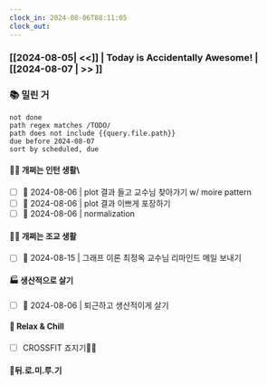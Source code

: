 ```yaml
---
clock_in: 2024-08-06T08:11:05
clock_out:
---
```

### [[2024-08-05| <<]] | **Today is Accidentally Awesome!** | [[2024-08-07 | >> ]]

### 📚 밀린 거
```tasks
not done
path regex matches /TODO/
path does not include {{query.file.path}}
due before 2024-08-07
sort by scheduled, due
```

#### 🤦‍♂️ 개쩌는 인턴 생활\
- [ ] 📅 2024-08-06 | plot 결과 들고 교수님 찾아가기 w/ moire pattern
- [ ] 📅 2024-08-06 | plot 결과 이쁘게 포장하기
- [ ] 📅 2024-08-06 | normalization 

#### 👨‍🏫 개쩌는 조교 생활
- [ ] 📅 2024-08-15 | 그래프 이론 최정옥 교수님 리마인드 메일 보내기

#### 🏭 생산적으로 살기
- [ ] 📅 2024-08-06 | 퇴근하고 생산적이게 살기

#### 🍻 Relax & Chill 
- [ ] CROSSFIT 죠지기🏋️‍♀️


#### 💨뒤.로.미.루.기
